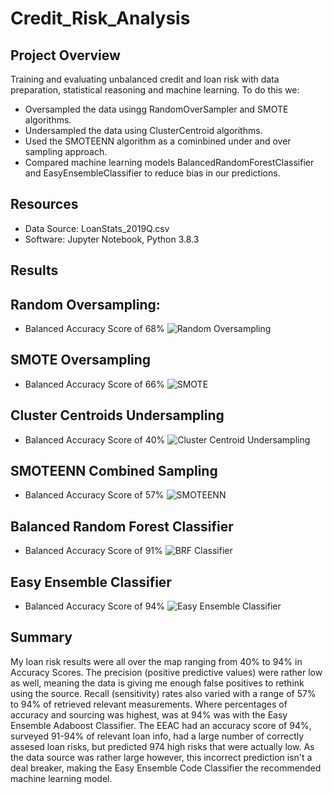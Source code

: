 # Credit_Risk_Analysis

## Project Overview

Training and evaluating unbalanced credit and loan risk with data preparation, statistical reasoning and machine learning. 
To do this we:
- Oversampled the data usingg RandomOverSampler and SMOTE algorithms. 
- Undersampled the data using ClusterCentroid algorithms. 
- Used the SMOTEENN algorithm as a cominbined under and over sampling approach.
- Compared machine learning models BalancedRandomForestClassifier and EasyEnsembleClassifier to reduce bias in our predictions. 

## Resources

- Data Source: LoanStats_2019Q.csv
- Software: Jupyter Notebook, Python 3.8.3

## Results

## Random Oversampling:
- Balanced Accuracy Score of 68%
![Random Oversampling](https://user-images.githubusercontent.com/71476009/107172669-8d7bbf00-698b-11eb-8f8e-7c945743a12c.png)
      
    
## SMOTE Oversampling
- Balanced Accuracy Score of 66%
![SMOTE](https://user-images.githubusercontent.com/71476009/107172550-41307f00-698b-11eb-9071-33f5184cfd50.png)
      

## Cluster Centroids Undersampling
- Balanced Accuracy Score of 40%
![Cluster Centroid Undersampling](https://user-images.githubusercontent.com/71476009/107172858-0713ad00-698c-11eb-83cb-2147444c7464.png)
      
      
## SMOTEENN Combined Sampling
- Balanced Accuracy Score of 57%
![SMOTEENN](https://user-images.githubusercontent.com/71476009/107172971-52c65680-698c-11eb-98a4-4d5d15bc95f1.png)

## Balanced Random Forest Classifier
- Balanced Accuracy Score of 91%
![BRF Classifier](https://user-images.githubusercontent.com/71476009/107173181-cec09e80-698c-11eb-96e0-0f6faf67aa31.png)

## Easy Ensemble Classifier
- Balanced Accuracy Score of 94%
![Easy Ensemble Classifier](https://user-images.githubusercontent.com/71476009/107173271-0f201c80-698d-11eb-92b6-88fe237a87cf.png)

## Summary

My loan risk results were all over the map ranging from 40% to 94% in Accuracy Scores. The precision (positive predictive values) were rather low as well, meaning the data is giving me enough false positives to rethink using the source. Recall (sensitivity) rates also varied with a range of 57% to 94% of retrieved relevant measurements. Where percentages of accuracy and sourcing was highest, was at 94% was with the Easy Ensemble Adaboost Classifier. The EEAC had an accuracy score of 94%, surveyed 91-94% of relevant loan info, had a large number of correctly assesed loan risks, but predicted 974 high risks that were actually low. As the data source was rather large however, this incorrect prediction isn't a deal breaker, making the Easy Ensemble Code Classifier the recommended machine learning model. 

